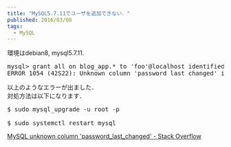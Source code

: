 ```yaml
---
title: "MySQL5.7.11でユーザを追加できない．"
published: 2016/03/08
tags:
  - MySQL
---
```


<p>環境はdebian8, mysql5.7.11.</p>

<pre class="code lang-mysql" data-lang="mysql" data-unlink>mysql&gt; <span class="synStatement">grant</span> <span class="synStatement">all</span> <span class="synStatement">on</span> blog_app.* <span class="synStatement">to</span> <span class="synConstant">'foo'</span><span class="synIdentifier">@localhost</span> <span class="synStatement">identified</span> <span class="synStatement">by</span> <span class="synConstant">'hogehoge'</span>;
ERROR <span class="synConstant">1054</span> (42S22): Unknown <span class="synStatement">column</span> <span class="synConstant">'password_last_changed'</span> <span class="synStatement">in</span> <span class="synConstant">'mysql.user'</span>
</pre>


<p>以上のようなエラーが出ました．<br/>
対処方法は以下になります．</p>

<pre class="code" data-lang="" data-unlink>$ sudo mysql_upgrade -u root -p

$ sudo systemctl restart mysql</pre>


<p><a href="http://stackoverflow.com/questions/29455181/mysql-unknown-column-password-last-changed">MySQL unknown column &#39;password_last_changed&#39; - Stack Overflow</a></p>

